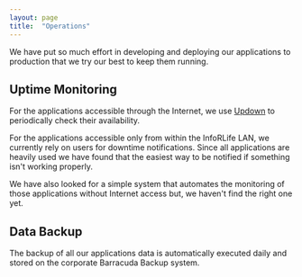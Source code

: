 ```yaml
---
layout: page
title:  "Operations"
---
```


We have put so much effort in developing and deploying our applications to production that we try our best to keep them running.

## Uptime Monitoring

For the applications accessible through the Internet, we use [Updown](https://inforlife.github.io/process/services/updown.html) to periodically check their availability.

For the applications accessible only from within the InfoRLife LAN, we currently rely on users for downtime notifications. Since all applications are heavily used we have found that the easiest way to be notified if something isn't working properly.

We have also looked for a simple system that automates the monitoring of those applications without Internet access but, we haven't find the right one yet.

## Data Backup

The backup of all our applications data is automatically executed daily and stored on the corporate Barracuda Backup system.
